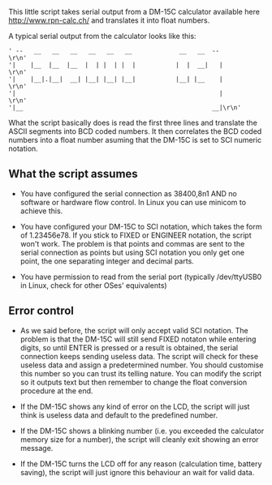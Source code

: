 This little script takes serial output from a DM-15C calculator available here
http://www.rpn-calc.ch/ and translates it into float numbers.

A typical serial output from the calculator looks like this:

    ' --   __   __   __   __   __   __             __   __  --                      \r\n'
    '|    |__  |__  |__  |  | |  | |  |           |  |  __|   |                     \r\n'
    '|    |__|.|__|  __| |__| |__| |__|           |__| |__    |                     \r\n'
    '|                                                        |                     \r\n'
    '|__                                                    __|\r\n'

What the script basically does is read the first three lines and translate the ASCII segments into BCD coded numbers. It then correlates the BCD coded numbers into a float number asuming that the DM-15C is set to SCI numeric notation.

What the script assumes
-----------------------

* You have configured the serial connection as 38400,8n1 AND no software or hardware flow control. In Linux you can use minicom to achieve this.

* You have configured your DM-15C to SCI notation, which takes the form of 1.23456e78. If you stick to FIXED or ENGINEER notation, the script won't work. The problem is that points and commas are sent to the serial connection as points but using SCI notation you only get one point, the one separating integer and decimal parts.

* You have permission to read from the serial port (typically /dev/ttyUSB0 in Linux, check for other OSes' equivalents)

Error control
-------------

* As we said before, the script will only accept valid SCI notation. The problem is that the DM-15C will still send FIXED notaton while entering digits, so until ENTER is pressed or a result is obtained, the serial connection keeps sending useless data. The script will check for these useless data and assign a predetermined number. You should customise this number so you can trust its telling nature. You can modify the script so it outputs text but then remember to change the float conversion procedure at the end.

* If the DM-15C shows any kind of error on the LCD, the script will just think is useless data and default to the predefined number.

* If the DM-15C shows a blinking number (i.e. you exceeded the calculator memory size for a number), the script will cleanly exit showing an error message.

* If the DM-15C turns the LCD off for any reason (calculation time, battery saving), the script will just ignore this behaviour an wait for valid data.